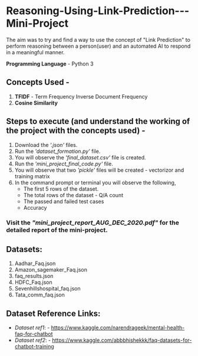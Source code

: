 # Reasoning-Using-Link-Prediction---Mini-Project

The aim was to try and find a way to use the concept of "Link Prediction" to perform reasoning between a person(user) and an automated AI to respond in a meaningful manner.

**Programming Language** - Python 3

## Concepts Used - 

1. **TFIDF** - Term Frequency Inverse Document Frequency
2. **Cosine Similarity**

## Steps to execute (and understand the working of the project with the concepts used) - 

1. Download the _*'.json'*_ files.
2. Run the _*'dataset_formation.py'*_ file.
3. You will observe the _*'final_dataset.csv'*_ file is created.
4. Run the _*'mini_project_final_code.py'*_ file.
5. You will observe that two _*'pickle'*_ files will be created - vectorizor and training matrix
6. In the command prompt or terminal you will observe the following,
   - The first 5 rows of the dataset.
   - The total rows of the dataset - Q/A count
   - The passed and failed test cases
   - Accuracy

### Visit the _*"mini_project_report_AUG_DEC_2020.pdf"*_ for the detailed report of the mini-project.

## Datasets:

1. Aadhar_Faq.json
2. Amazon_sagemaker_Faq.json
3. faq_results.json
4. HDFC_Faq.json
5. Sevenhillshospital_faq.json
6. Tata_comm_faq.json

## Dataset Reference Links:

- *Dataset ref1*: - https://www.kaggle.com/narendrageek/mental-health-faq-for-chatbot
- *Dataset ref2*: - https://www.kaggle.com/abbbhishekkk/faq-datasets-for-chatbot-training 
